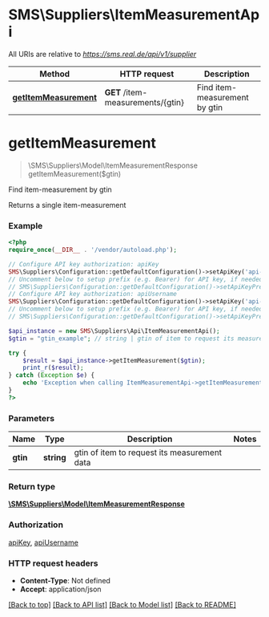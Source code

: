 # SMS\Suppliers\ItemMeasurementApi

All URIs are relative to *https://sms.real.de/api/v1/supplier*

Method | HTTP request | Description
------------- | ------------- | -------------
[**getItemMeasurement**](ItemMeasurementApi.md#getItemMeasurement) | **GET** /item-measurements/{gtin} | Find item-measurement by gtin


# **getItemMeasurement**
> \SMS\Suppliers\Model\ItemMeasurementResponse getItemMeasurement($gtin)

Find item-measurement by gtin

Returns a single item-measurement

### Example
```php
<?php
require_once(__DIR__ . '/vendor/autoload.php');

// Configure API key authorization: apiKey
SMS\Suppliers\Configuration::getDefaultConfiguration()->setApiKey('api-key', 'YOUR_API_KEY');
// Uncomment below to setup prefix (e.g. Bearer) for API key, if needed
// SMS\Suppliers\Configuration::getDefaultConfiguration()->setApiKeyPrefix('api-key', 'Bearer');
// Configure API key authorization: apiUsername
SMS\Suppliers\Configuration::getDefaultConfiguration()->setApiKey('api-username', 'YOUR_API_KEY');
// Uncomment below to setup prefix (e.g. Bearer) for API key, if needed
// SMS\Suppliers\Configuration::getDefaultConfiguration()->setApiKeyPrefix('api-username', 'Bearer');

$api_instance = new SMS\Suppliers\Api\ItemMeasurementApi();
$gtin = "gtin_example"; // string | gtin of item to request its measurement data

try {
    $result = $api_instance->getItemMeasurement($gtin);
    print_r($result);
} catch (Exception $e) {
    echo 'Exception when calling ItemMeasurementApi->getItemMeasurement: ', $e->getMessage(), PHP_EOL;
}
?>
```

### Parameters

Name | Type | Description  | Notes
------------- | ------------- | ------------- | -------------
 **gtin** | **string**| gtin of item to request its measurement data |

### Return type

[**\SMS\Suppliers\Model\ItemMeasurementResponse**](../Model/ItemMeasurementResponse.md)

### Authorization

[apiKey](../../README.md#apiKey), [apiUsername](../../README.md#apiUsername)

### HTTP request headers

 - **Content-Type**: Not defined
 - **Accept**: application/json

[[Back to top]](#) [[Back to API list]](../../README.md#documentation-for-api-endpoints) [[Back to Model list]](../../README.md#documentation-for-models) [[Back to README]](../../README.md)

